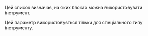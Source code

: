 Цей список визначає, на яких блоках можна використовувати інструмент.

Цей параметр використовується тільки для спеціального типу інструменту.